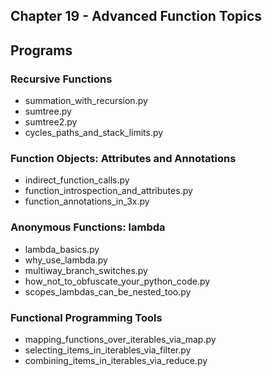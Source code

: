 ## Chapter 19 - Advanced Function Topics

## Programs

### Recursive Functions
* summation\_with\_recursion.py
* sumtree.py
* sumtree2.py
* cycles\_paths\_and\_stack\_limits.py

### Function Objects: Attributes and Annotations
* indirect\_function\_calls.py
* function\_introspection\_and\_attributes.py
* function\_annotations\_in\_3x.py

### Anonymous Functions: lambda
* lambda\_basics.py
* why\_use\_lambda.py
* multiway\_branch\_switches.py
* how\_not\_to\_obfuscate\_your\_python\_code.py
* scopes\_lambdas\_can\_be\_nested\_too.py

### Functional Programming Tools
* mapping\_functions\_over\_iterables\_via\_map.py
* selecting\_items\_in\_iterables\_via\_filter.py
* combining\_items\_in\_iterables\_via\_reduce.py

